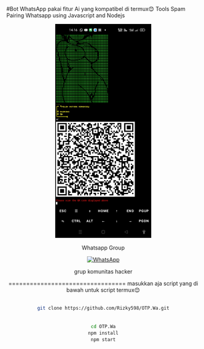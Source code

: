 #Bot WhatsApp pakai fitur Ai yang kompatibel di termux😊
Tools Spam Pairing Whatsapp using Javascript and Nodejs
<div align="center">
  <p>
    <img src="1.jpg" width="250">
    </p>
  
Whatsapp Group

[![WhatsApp](https://img.shields.io/badge/WhatsApp-25D366?style=for-the-badge&logo=whatsapp&logoColor=white)](https://chat.whatsapp.com/CZcMAG9LrF9KEPyKfGsmQO)

grup komunitas hacker

=================================
masukkan aja script yang di bawah untuk script termux😊
 
```bash

git clone https://github.com/Rizky598/OTP.Wa.git

```

```bash

cd OTP.Wa
npm install
npm start

```
